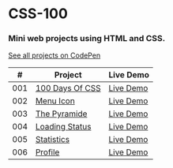 # CSS-100

### Mini web projects using HTML and CSS.

[See all projects on CodePen](https://codepen.io/collection/LPmBPE?grid_type=grid&sort_by=itemcreatedat)

|  #  | Project                                                                | Live Demo                                                 |
| :-: | ---------------------------------------------------------------------- | --------------------------------------------------------- |
| 001 | [100 Days Of CSS](001%20-%20100%20Days%20Of%20CSS)                     | [Live Demo](https://codepen.io/mohd_mustufa/pen/OJwqJLR)  |
| 002 | [Menu Icon](002%20-%20Menu%20Icon)                                     | [Live Demo](https://codepen.io/mohd_mustufa/pen/oNMRNgQ)  |
| 003 | [The Pyramide](003%20-%20The%20Pyramide)                               | [Live Demo](https://codepen.io/mohd_mustufa/pen/jOvJwXE)  |
| 004 | [Loading Status](004%20-%20Loading%20Status)                           | [Live Demo](https://codepen.io/mohd_mustufa/pen/QWVPjzX)  |
| 005 | [Statistics](005%20-%20Statistics)                                     | [Live Demo](https://codepen.io/mohd_mustufa/pen/GRXbbrq)  |
| 006 | [Profile](006%20-%20Profile)                                           | [Live Demo](https://codepen.io/mohd_mustufa/pen/VwGovqa)  |

